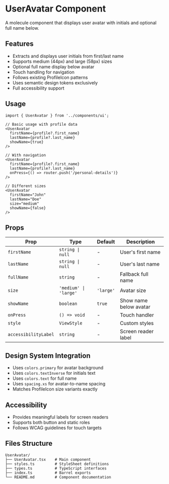 # UserAvatar Component

A molecule component that displays user avatar with initials and optional full name below.

## Features

- Extracts and displays user initials from first/last name
- Supports medium (44px) and large (58px) sizes
- Optional full name display below avatar
- Touch handling for navigation
- Follows existing ProfileIcon patterns
- Uses semantic design tokens exclusively
- Full accessibility support

## Usage

```tsx
import { UserAvatar } from '../components/ui';

// Basic usage with profile data
<UserAvatar 
  firstName={profile?.first_name}
  lastName={profile?.last_name}
  showName={true}
/>

// With navigation
<UserAvatar 
  firstName={profile?.first_name}
  lastName={profile?.last_name}
  onPress={() => router.push('/personal-details')}
/>

// Different sizes
<UserAvatar 
  firstName="John"
  lastName="Doe"
  size="medium"
  showName={false}
/>
```

## Props

| Prop | Type | Default | Description |
|------|------|---------|-------------|
| `firstName` | `string \| null` | - | User's first name |
| `lastName` | `string \| null` | - | User's last name |
| `fullName` | `string` | - | Fallback full name |
| `size` | `'medium' \| 'large'` | `'large'` | Avatar size |
| `showName` | `boolean` | `true` | Show name below avatar |
| `onPress` | `() => void` | - | Touch handler |
| `style` | `ViewStyle` | - | Custom styles |
| `accessibilityLabel` | `string` | - | Screen reader label |

## Design System Integration

- Uses `colors.primary` for avatar background
- Uses `colors.textInverse` for initials text
- Uses `colors.text` for full name
- Uses `spacing.xs` for avatar-to-name spacing
- Matches ProfileIcon size variants exactly

## Accessibility

- Provides meaningful labels for screen readers
- Supports both button and static roles
- Follows WCAG guidelines for touch targets

## Files Structure

```
UserAvatar/
├── UserAvatar.tsx    # Main component
├── styles.ts         # StyleSheet definitions
├── types.ts          # TypeScript interfaces  
├── index.ts          # Barrel exports
└── README.md         # Component documentation
```
